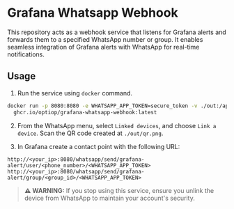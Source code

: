 # Grafana Whatsapp Webhook

This repository acts as a webhook service that listens for Grafana alerts 
and forwards them to a specified WhatsApp number or group. It enables 
seamless integration of Grafana alerts with WhatsApp for real-time notifications.

## Usage
1. Run the service using `docker` command.
  ```bash
  docker run -p 8080:8080 -e WHATSAPP_APP_TOKEN=secure_token -v ./out:/app/out/ -d \
    ghcr.io/optiop/grafana-whatsapp-webhook:latest
  ```

2. From the WhatsApp menu, select `Linked devices`, and choose `Link a device`. Scan
the QR code created at `./out/qr.png`.

3. In Grafana create a contact point with the following URL:
  ```
  http://<your_ip>:8080/whatsapp/send/grafana-alert/user/<phone_number>/<WHATSAPP_APP_TOKEN>
  http://<your_ip>:8080/whatsapp/send/grafana-alert/group/<group_id>/<WHATSAPP_APP_TOKEN>
  ```


> **⚠️ WARNING:** If you stop using this service, ensure you unlink 
> the device from WhatsApp to maintain your account's security.